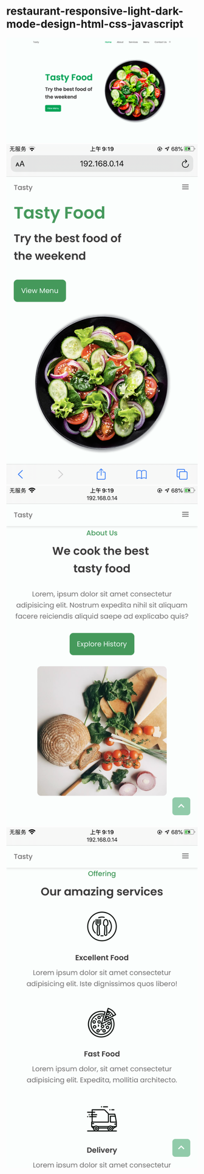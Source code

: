 # restaurant-responsive-light-dark-mode-design-html-css-javascript
![Restaurant1](/sample.png)
![Restaurant2](/sample2.png)
![Restaurant3](/sample3.png)
![Restaurant4](/sample4.png)
